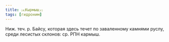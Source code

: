 ```yaml
---
title: ⒜Кырмыш⒵
tags: [гидроним]
---
```


Ниж. теч. р. Байсу, которая здесь течет по заваленному камнями руслу, среди
лесистых склонов: ср. РПН кармыш.
